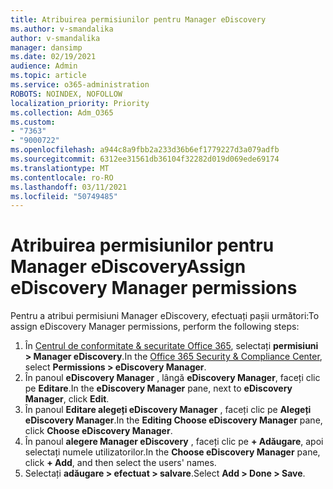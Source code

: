 ```yaml
---
title: Atribuirea permisiunilor pentru Manager eDiscovery
ms.author: v-smandalika
author: v-smandalika
manager: dansimp
ms.date: 02/19/2021
audience: Admin
ms.topic: article
ms.service: o365-administration
ROBOTS: NOINDEX, NOFOLLOW
localization_priority: Priority
ms.collection: Adm_O365
ms.custom:
- "7363"
- "9000722"
ms.openlocfilehash: a944c8a9fbb2a233d36b6ef1779227d3a079adfb
ms.sourcegitcommit: 6312ee31561db36104f32282d019d069ede69174
ms.translationtype: MT
ms.contentlocale: ro-RO
ms.lasthandoff: 03/11/2021
ms.locfileid: "50749485"
---
```

# <a name="assign-ediscovery-manager-permissions"></a><span data-ttu-id="f07d9-102">Atribuirea permisiunilor pentru Manager eDiscovery</span><span class="sxs-lookup"><span data-stu-id="f07d9-102">Assign eDiscovery Manager permissions</span></span>

<span data-ttu-id="f07d9-103">Pentru a atribui permisiuni Manager eDiscovery, efectuați pașii următori:</span><span class="sxs-lookup"><span data-stu-id="f07d9-103">To assign eDiscovery Manager permissions, perform the following steps:</span></span>

1. <span data-ttu-id="f07d9-104">În [Centrul de conformitate & securitate Office 365](https://sip.protection.office.com/), selectați **permisiuni > Manager eDiscovery**.</span><span class="sxs-lookup"><span data-stu-id="f07d9-104">In the [Office 365 Security & Compliance Center](https://sip.protection.office.com/), select **Permissions > eDiscovery Manager**.</span></span>
2. <span data-ttu-id="f07d9-105">În panoul **eDiscovery Manager** , lângă **eDiscovery Manager**, faceți clic pe **Editare**.</span><span class="sxs-lookup"><span data-stu-id="f07d9-105">In the **eDiscovery Manager** pane, next to **eDiscovery Manager**, click **Edit**.</span></span>
3. <span data-ttu-id="f07d9-106">În panoul **Editare alegeți eDiscovery Manager** , faceți clic pe **Alegeți eDiscovery Manager**.</span><span class="sxs-lookup"><span data-stu-id="f07d9-106">In the **Editing Choose eDiscovery Manager** pane, click **Choose eDiscovery Manager**.</span></span>
4. <span data-ttu-id="f07d9-107">În panoul **alegere Manager eDiscovery** , faceți clic pe **+ Adăugare**, apoi selectați numele utilizatorilor.</span><span class="sxs-lookup"><span data-stu-id="f07d9-107">In the **Choose eDiscovery Manager** pane, click **+ Add**, and then select the users' names.</span></span>
5. <span data-ttu-id="f07d9-108">Selectați **adăugare > efectuat > salvare**.</span><span class="sxs-lookup"><span data-stu-id="f07d9-108">Select **Add > Done > Save**.</span></span>